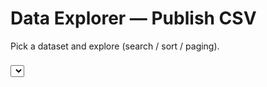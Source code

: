# Data Explorer — Publish CSV

Pick a dataset and explore (search / sort / paging).

<select id="sel" style="margin:8px 0;"></select>
<div id="tbl_mount"><table id="tbl" class="display" width="100%"></table></div>

<link rel="stylesheet" href="https://cdn.datatables.net/1.13.8/css/jquery.dataTables.min.css"/>
<link rel="stylesheet" href="https://cdn.datatables.net/scroller/2.4.3/css/scroller.dataTables.min.css"/>
<script src="https://code.jquery.com/jquery-3.7.1.min.js"></script>
<script src="https://cdn.datatables.net/1.13.8/js/jquery.dataTables.min.js"></script>
<script src="https://cdn.datatables.net/scroller/2.4.3/js/dataTables.scroller.min.js"></script>
<script src="https://cdn.jsdelivr.net/npm/papaparse@5.4.1/papaparse.min.js"></script>

<script>

function siteRoot(){
  const parts = location.pathname.split('/').filter(Boolean);
  return parts.length ? '/' + parts[0] + '/' : '/';
}
function bust(u){
  const v = Date.now(); // force fresh fetch on Pages/CDN
  return u + (u.includes('?') ? '&' : '?') + 'v=' + v;
}

function toArrayData(rows, fields){
  const out = [];
  for (const r of rows){
    if (Object.values(r).every(v => v === null || v === "" || typeof v === "undefined")) continue;
    out.push(fields.map(f => (r[f] ?? "")));
  }
  return out;
}
function uniqueFields(fields){
  const seen = {};
  return fields.map(f => (f in seen ? (seen[f]++, f + "_" + seen[f]) : (seen[f]=0, f)));
}

function initExplorer(){
  const sel = document.getElementById('sel');
  const mount = document.getElementById('tbl_mount');
  if (!sel || !mount) return;

  fetch(bust(siteRoot() + 'assets/datasets.json')).then(r=>r.json()).then(list=>{
    sel.innerHTML = '';
    if (!list.length){ sel.outerHTML="<em>publish/ is empty.</em>"; return; }
    for (const d of list){
      const opt = document.createElement('option');
      opt.value = d.file; opt.textContent = `${d.file}  (${(d.size/1024).toFixed(1)} KB)`;
      sel.appendChild(opt);
    }
    const load = (fname)=>{
      mount.innerHTML = '<table id="tbl" class="display" width="100%"></table>';
      const url = bust(siteRoot() + 'publish/' + fname);
      Papa.parse(url, {
        download: true, header: true, dynamicTyping: false, skipEmptyLines: "greedy",
        complete: (res) => {
          const fields0 = res.meta.fields || [];
          const fields  = uniqueFields(fields0);
          const data    = toArrayData(res.data, fields0);
          const columns = fields.map(t => ({ title: t }));
          $('#tbl').DataTable({
            data, columns, destroy: true, processing: true, deferRender: true, autoWidth: false,
            pageLength: 25, lengthMenu: [25,50,100,250,1000],
            scrollX: true,
            scroller: data.length > 1000,
            scrollY: data.length > 1000 ? '60vh' : '',
            orderClasses: false, stateSave: true
          });
        },
        error: (err) => { mount.innerHTML = '<em>Failed to load CSV: ' + err.message + '</em>'; console.error(err); }
      });
    };
    sel.onchange = e => load(e.target.value);
    load(sel.value);
  });
}
// first load
if (document.readyState === 'loading') document.addEventListener('DOMContentLoaded', initExplorer);
else initExplorer();
// on every instant navigation
if (window.document$) document$.subscribe(initExplorer);
</script>
